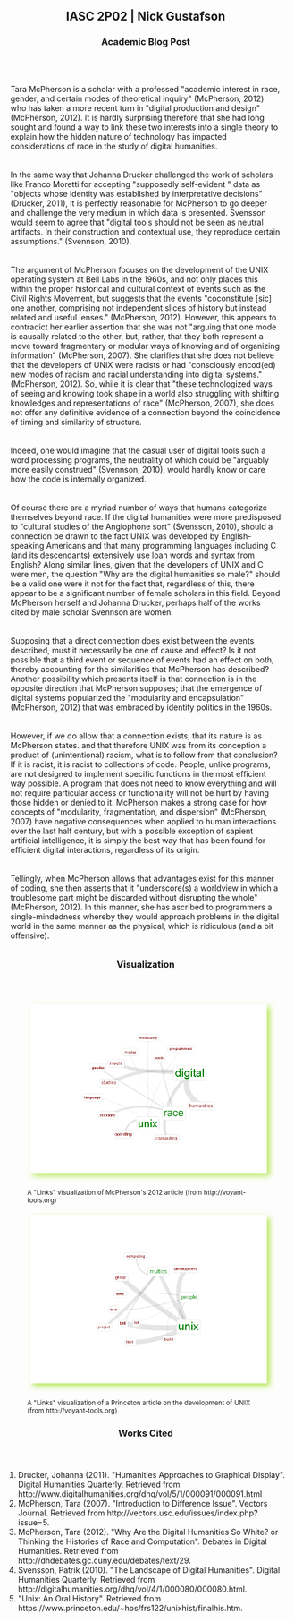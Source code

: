 <style type="text/css">
#main_content section { border:solid 2px #B5E853;border-radius:10px }
#main_content header { background-color:#B5E853 }
#main_content h2, #main_content h3 { color:#1A1A1A;padding:5px 0 0 5px }

#visualization img { margin:5px 15px 25px 5px;box-shadow:5px 5px 10px #B5E853;background-color:#ffffff }
#visualization figcaption { font-size:smaller }

p { padding:10px }
</style>

<section id="blog-body">
<header>
<h2>IASC 2P02 | Nick Gustafson</h2>
<h3>Academic Blog Post</h3>
</header>

<p>Tara McPherson is a scholar with a professed "academic interest in race, gender, and certain modes of theoretical inquiry" (McPherson, 2012) 
who has taken a more recent turn in "digital production and design" (McPherson, 2012).  It is hardly surprising therefore that she had long 
sought and found a way to link these two interests into a single theory to explain how the hidden nature of technology has impacted considerations 
of race in the study of digital humanities.</p>

<p>In the same way that Johanna Drucker challenged the work of scholars like Franco Moretti for accepting "supposedly self-evident " data as "objects 
whose identity was established by interpretative decisions" (Drucker, 2011), it is perfectly reasonable for McPherson to go deeper and challenge the 
very medium in which data is presented.  Svensson would seem to agree that "digital tools should not be seen as neutral artifacts. In their 
construction and contextual use, they reproduce certain assumptions." (Svennson, 2010).</p>

<p>The argument of McPherson focuses on the development of the UNIX operating system at Bell Labs in the 1960s, and not only places this within the 
proper historical and cultural context of events such as the Civil Rights Movement, but suggests that  the events "coconstitute [sic] one another, 
comprising not independent slices of history but instead related and useful lenses." (McPherson, 2012).  However, this appears to contradict her earlier 
assertion that she was not "arguing that one mode is causally related to the other, but, rather, that they both represent a move toward fragmentary 
or modular ways of knowing and of organizing information" (McPherson, 2007).  She clarifies that she does not believe that the developers of UNIX 
were racists or had "consciously encod(ed) new modes of racism and racial understanding into digital systems."(McPherson, 2012).  So, while it is 
clear that "these technologized ways of seeing and knowing took shape in a world also struggling with shifting knowledges and representations of 
race" (McPherson, 2007), she does not offer any definitive evidence of a connection beyond the coincidence of timing and similarity of structure.</p>

<p>Indeed, one would imagine that the casual user of digital tools such a word processing programs, the neutrality of which could be "arguably more 
easily construed" (Svennson, 2010), would hardly know or care how the code is internally organized.</p>

<p>Of course there are a myriad number of ways that humans categorize themselves beyond race. If the digital humanities were more predisposed to "cultural 
studies of the Anglophone sort" (Svensson, 2010), should a connection be drawn to the fact UNIX was developed by English-speaking Americans and that 
many programming languages including C (and its descendants) extensively use loan words and syntax from English? Along similar lines, given that the 
developers of UNIX and C were men, the question "Why are the digital humanities so male?" should be a valid one were it not for the fact that, regardless 
of this, there appear to be a significant number of female scholars in this field.  Beyond McPherson herself and Johanna Drucker, perhaps half of the 
works cited by male scholar Svennson are women.</p>

<p>Supposing that a direct connection does exist between the events described, must it necessarily be one of cause and effect?  Is it not possible that a 
third event or sequence of events had an effect on both, thereby accounting for the similarities that McPherson has described?  Another possibility which 
presents itself is that connection is in the opposite direction that McPherson supposes;  that the emergence of digital systems popularized the 
"modularity and encapsulation" (McPherson, 2012) that was embraced by identity politics in the 1960s.</p>

<p>However, if we do allow that a connection exists, that its nature is as McPherson states.  and that therefore UNIX was from its conception a product of  
(unintentional) racism, what is to follow from that conclusion?  If it is racist, it is racist to collections of code.  People, unlike programs, are not 
designed to implement specific functions in the most efficient way possible.  A program that does not need to know everything and will not require particular 
access or functionality will not be hurt by having those hidden or denied to it.  McPherson makes a strong case for how concepts of  
"modularity, fragmentation, and dispersion" (McPherson, 2007) have negative consequences when applied to human interactions over the last half century, but 
with a possible exception of sapient artificial intelligence, it is simply the best way that has been found for efficient digital interactions, regardless 
of its origin.</p>

<p>Tellingly, when McPherson allows that advantages exist for this manner of coding, she then asserts that it "underscore(s) a worldview in which a troublesome 
part might be discarded without disrupting the whole" (McPherson, 2012).   In this manner, she has ascribed to programmers a single-mindedness whereby they 
would approach problems in the digital world in the same manner as the physical, which is ridiculous (and a bit offensive).</p>
</section>

<section id="visualization">
<header>
<h3>Visualization</h3>
</header>
<figure>
<img src="images/voyant1.png" />
<figcaption>A "Links" visualization of McPherson's 2012 article (from http://voyant-tools.org)</figcaption>
</figure>

<figure>
<img src="images/voyant2.png" />
<figcaption>A "Links" visualization of a Princeton article on the development of UNIX (from http://voyant-tools.org)</figcaption>
</figure>
</section>

<section id="works-cited">
<header>
<h3>Works Cited</h3>
</header>
<ol>
<li>Drucker, Johanna (2011). "Humanities Approaches to Graphical Display". Digital Humanities Quarterly. Retrieved from http://www.digitalhumanities.org/dhq/vol/5/1/000091/000091.html</li>
<li>McPherson, Tara (2007). "Introduction to Difference Issue". Vectors Journal. Retrieved from http://vectors.usc.edu/issues/index.php?issue=5.</li>
<li>McPherson, Tara (2012). "Why Are the Digital Humanities So White? or Thinking the Histories of Race and Computation". Debates in Digital Humanities. Retrieved from http://dhdebates.gc.cuny.edu/debates/text/29.</li>
<li>Svensson, Patrik (2010). "The Landscape of Digital Humanities". Digital Humanities Quarterly. Retrieved from http://digitalhumanities.org/dhq/vol/4/1/000080/000080.html.</li>
<li>"Unix: An Oral History". Retrieved from https://www.princeton.edu/~hos/frs122/unixhist/finalhis.htm.</li>
</ol>
</section>
